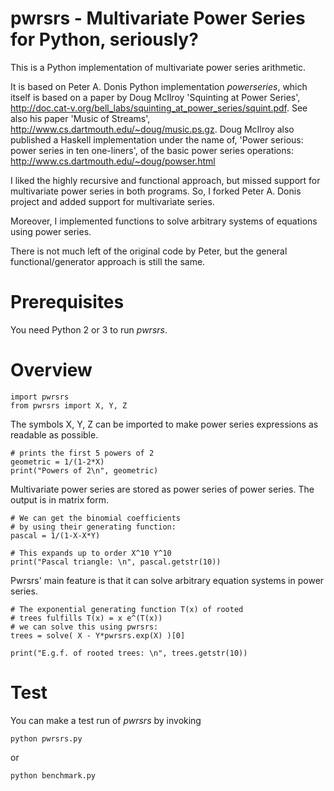 
pwrsrs - Multivariate Power Series for Python, seriously?
=========================================================

This is a Python implementation of multivariate power series arithmetic. 

It is based on Peter A. Donis Python implementation *powerseries*, which 
itself is based on a paper by Doug McIlroy 'Squinting at Power Series', 
http://doc.cat-v.org/bell_labs/squinting_at_power_series/squint.pdf. 
See also his paper 'Music of Streams', http://www.cs.dartmouth.edu/~doug/music.ps.gz. 
Doug McIlroy also published a Haskell implementation under the name 
of, 'Power serious: power series in ten one-liners', of the basic power 
series operations: http://www.cs.dartmouth.edu/~doug/powser.html

I liked the highly recursive and functional approach, but missed 
support for multivariate power series in both programs. So, I forked 
Peter A. Donis project and added support for multivariate series. 

Moreover, I implemented functions to solve arbitrary systems of equations 
using power series. 

There is not much left of the original code by Peter, but the general 
functional/generator approach is still the same.

Prerequisites
=============

You need Python 2 or 3 to run *pwrsrs*. 

Overview
========

    import pwrsrs
    from pwrsrs import X, Y, Z

The symbols X, Y, Z can be imported to make power series expressions as 
readable as possible.

    # prints the first 5 powers of 2
    geometric = 1/(1-2*X)
    print("Powers of 2\n", geometric)

Multivariate power series are stored as power series of power series. 
The output is in matrix form.

    # We can get the binomial coefficients
    # by using their generating function:
    pascal = 1/(1-X-X*Y)

    # This expands up to order X^10 Y^10
    print("Pascal triangle: \n", pascal.getstr(10))

Pwrsrs' main feature is that it can solve arbitrary equation systems 
in power series. 

    # The exponential generating function T(x) of rooted 
    # trees fulfills T(x) = x e^(T(x))
    # we can solve this using pwrsrs:
    trees = solve( X - Y*pwrsrs.exp(X) )[0]

    print("E.g.f. of rooted trees: \n", trees.getstr(10))

Test
====

You can make a test run of *pwrsrs* by invoking 

    python pwrsrs.py

or

    python benchmark.py

